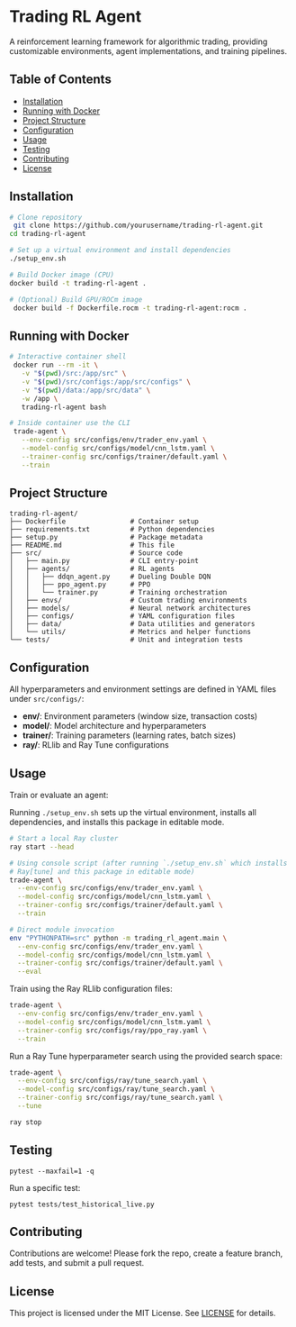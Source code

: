# Trading RL Agent

A reinforcement learning framework for algorithmic trading, providing customizable environments, agent implementations, and training pipelines.

## Table of Contents

- [Installation](#installation)
- [Running with Docker](#running-with-docker)
- [Project Structure](#project-structure)
- [Configuration](#configuration)
- [Usage](#usage)
- [Testing](#testing)
- [Contributing](#contributing)
- [License](#license)

## Installation

```bash
# Clone repository
 git clone https://github.com/yourusername/trading-rl-agent.git
cd trading-rl-agent

# Set up a virtual environment and install dependencies
./setup_env.sh

# Build Docker image (CPU)
docker build -t trading-rl-agent .

# (Optional) Build GPU/ROCm image
 docker build -f Dockerfile.rocm -t trading-rl-agent:rocm .
```

## Running with Docker

```bash
# Interactive container shell
 docker run --rm -it \
   -v "$(pwd)/src:/app/src" \
   -v "$(pwd)/src/configs:/app/src/configs" \
   -v "$(pwd)/data:/app/src/data" \
   -w /app \
   trading-rl-agent bash

# Inside container use the CLI
 trade-agent \
   --env-config src/configs/env/trader_env.yaml \
   --model-config src/configs/model/cnn_lstm.yaml \
   --trainer-config src/configs/trainer/default.yaml \
   --train
```

## Project Structure

```text
trading-rl-agent/
├── Dockerfile                # Container setup
├── requirements.txt          # Python dependencies
├── setup.py                  # Package metadata
├── README.md                 # This file
├── src/                      # Source code
│   ├── main.py               # CLI entry-point
│   ├── agents/               # RL agents
│   │   ├── ddqn_agent.py     # Dueling Double DQN
│   │   ├── ppo_agent.py      # PPO
│   │   └── trainer.py        # Training orchestration
│   ├── envs/                 # Custom trading environments
│   ├── models/               # Neural network architectures
│   ├── configs/              # YAML configuration files
│   ├── data/                 # Data utilities and generators
│   └── utils/                # Metrics and helper functions
└── tests/                    # Unit and integration tests
```

## Configuration

All hyperparameters and environment settings are defined in YAML files under `src/configs/`:

- **env/**: Environment parameters (window size, transaction costs)
- **model/**: Model architecture and hyperparameters
- **trainer/**: Training parameters (learning rates, batch sizes)
- **ray/**: RLlib and Ray Tune configurations

## Usage

Train or evaluate an agent:

Running `./setup_env.sh` sets up the virtual environment, installs all
dependencies, and installs this package in editable mode.

```bash
# Start a local Ray cluster
ray start --head

# Using console script (after running `./setup_env.sh` which installs
# Ray[tune] and this package in editable mode)
trade-agent \
  --env-config src/configs/env/trader_env.yaml \
  --model-config src/configs/model/cnn_lstm.yaml \
  --trainer-config src/configs/trainer/default.yaml \
  --train

# Direct module invocation
env "PYTHONPATH=src" python -m trading_rl_agent.main \
  --env-config src/configs/env/trader_env.yaml \
  --model-config src/configs/model/cnn_lstm.yaml \
  --trainer-config src/configs/trainer/default.yaml \
  --eval
```

Train using the Ray RLlib configuration files:

```bash
trade-agent \
  --env-config src/configs/env/trader_env.yaml \
  --model-config src/configs/model/cnn_lstm.yaml \
  --trainer-config src/configs/ray/ppo_ray.yaml \
  --train
```

Run a Ray Tune hyperparameter search using the provided search space:

```bash
trade-agent \
  --env-config src/configs/ray/tune_search.yaml \
  --model-config src/configs/ray/tune_search.yaml \
  --trainer-config src/configs/ray/tune_search.yaml \
  --tune
```

```bash
ray stop
```

## Testing

```pwsh
pytest --maxfail=1 -q
```

Run a specific test:

```pwsh
pytest tests/test_historical_live.py
```

## Contributing

Contributions are welcome! Please fork the repo, create a feature branch, add tests, and submit a pull request.

## License

This project is licensed under the MIT License. See [LICENSE](LICENSE) for details.
